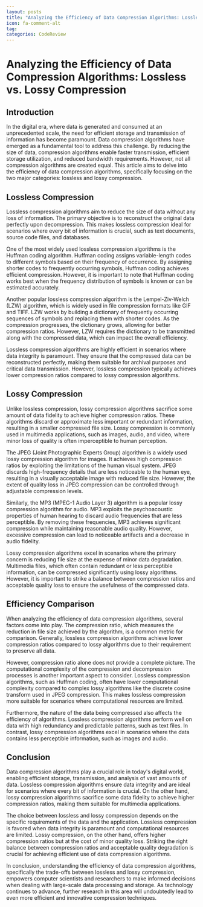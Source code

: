 ```yaml
---
layout: posts
title: "Analyzing the Efficiency of Data Compression Algorithms: Lossless vs. Lossy Compression"
icon: fa-comment-alt
tag:      
categories: CodeReview
---
```



# Analyzing the Efficiency of Data Compression Algorithms: Lossless vs. Lossy Compression

## Introduction
In the digital era, where data is generated and consumed at an unprecedented scale, the need for efficient storage and transmission of information has become paramount. Data compression algorithms have emerged as a fundamental tool to address this challenge. By reducing the size of data, compression algorithms enable faster transmission, efficient storage utilization, and reduced bandwidth requirements. However, not all compression algorithms are created equal. This article aims to delve into the efficiency of data compression algorithms, specifically focusing on the two major categories: lossless and lossy compression.

## Lossless Compression
Lossless compression algorithms aim to reduce the size of data without any loss of information. The primary objective is to reconstruct the original data perfectly upon decompression. This makes lossless compression ideal for scenarios where every bit of information is crucial, such as text documents, source code files, and databases.

One of the most widely used lossless compression algorithms is the Huffman coding algorithm. Huffman coding assigns variable-length codes to different symbols based on their frequency of occurrence. By assigning shorter codes to frequently occurring symbols, Huffman coding achieves efficient compression. However, it is important to note that Huffman coding works best when the frequency distribution of symbols is known or can be estimated accurately.

Another popular lossless compression algorithm is the Lempel-Ziv-Welch (LZW) algorithm, which is widely used in file compression formats like GIF and TIFF. LZW works by building a dictionary of frequently occurring sequences of symbols and replacing them with shorter codes. As the compression progresses, the dictionary grows, allowing for better compression ratios. However, LZW requires the dictionary to be transmitted along with the compressed data, which can impact the overall efficiency.

Lossless compression algorithms are highly efficient in scenarios where data integrity is paramount. They ensure that the compressed data can be reconstructed perfectly, making them suitable for archival purposes and critical data transmission. However, lossless compression typically achieves lower compression ratios compared to lossy compression algorithms.

## Lossy Compression
Unlike lossless compression, lossy compression algorithms sacrifice some amount of data fidelity to achieve higher compression ratios. These algorithms discard or approximate less important or redundant information, resulting in a smaller compressed file size. Lossy compression is commonly used in multimedia applications, such as images, audio, and video, where minor loss of quality is often imperceptible to human perception.

The JPEG (Joint Photographic Experts Group) algorithm is a widely used lossy compression algorithm for images. It achieves high compression ratios by exploiting the limitations of the human visual system. JPEG discards high-frequency details that are less noticeable to the human eye, resulting in a visually acceptable image with reduced file size. However, the extent of quality loss in JPEG compression can be controlled through adjustable compression levels.

Similarly, the MP3 (MPEG-1 Audio Layer 3) algorithm is a popular lossy compression algorithm for audio. MP3 exploits the psychoacoustic properties of human hearing to discard audio frequencies that are less perceptible. By removing these frequencies, MP3 achieves significant compression while maintaining reasonable audio quality. However, excessive compression can lead to noticeable artifacts and a decrease in audio fidelity.

Lossy compression algorithms excel in scenarios where the primary concern is reducing file size at the expense of minor data degradation. Multimedia files, which often contain redundant or less perceptible information, can be compressed significantly using lossy algorithms. However, it is important to strike a balance between compression ratios and acceptable quality loss to ensure the usefulness of the compressed data.

## Efficiency Comparison
When analyzing the efficiency of data compression algorithms, several factors come into play. The compression ratio, which measures the reduction in file size achieved by the algorithm, is a common metric for comparison. Generally, lossless compression algorithms achieve lower compression ratios compared to lossy algorithms due to their requirement to preserve all data.

However, compression ratio alone does not provide a complete picture. The computational complexity of the compression and decompression processes is another important aspect to consider. Lossless compression algorithms, such as Huffman coding, often have lower computational complexity compared to complex lossy algorithms like the discrete cosine transform used in JPEG compression. This makes lossless compression more suitable for scenarios where computational resources are limited.

Furthermore, the nature of the data being compressed also affects the efficiency of algorithms. Lossless compression algorithms perform well on data with high redundancy and predictable patterns, such as text files. In contrast, lossy compression algorithms excel in scenarios where the data contains less perceptible information, such as images and audio.

## Conclusion
Data compression algorithms play a crucial role in today's digital world, enabling efficient storage, transmission, and analysis of vast amounts of data. Lossless compression algorithms ensure data integrity and are ideal for scenarios where every bit of information is crucial. On the other hand, lossy compression algorithms sacrifice some data fidelity to achieve higher compression ratios, making them suitable for multimedia applications.

The choice between lossless and lossy compression depends on the specific requirements of the data and the application. Lossless compression is favored when data integrity is paramount and computational resources are limited. Lossy compression, on the other hand, offers higher compression ratios but at the cost of minor quality loss. Striking the right balance between compression ratios and acceptable quality degradation is crucial for achieving efficient use of data compression algorithms.

In conclusion, understanding the efficiency of data compression algorithms, specifically the trade-offs between lossless and lossy compression, empowers computer scientists and researchers to make informed decisions when dealing with large-scale data processing and storage. As technology continues to advance, further research in this area will undoubtedly lead to even more efficient and innovative compression techniques.